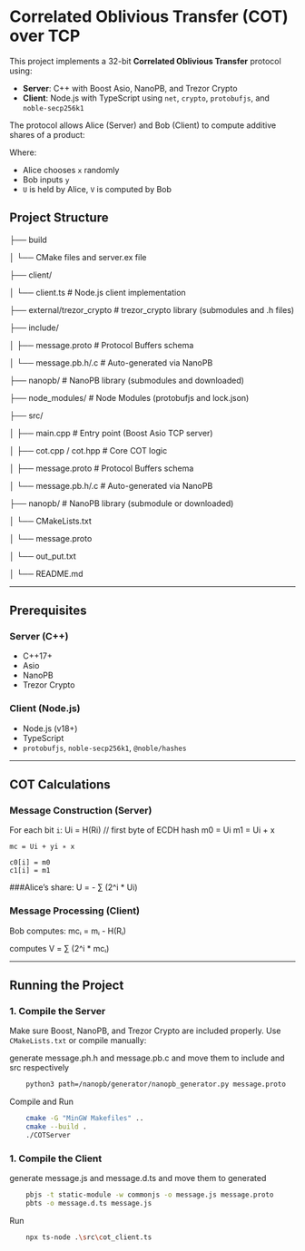 # Correlated Oblivious Transfer (COT) over TCP

This project implements a 32-bit **Correlated Oblivious Transfer** protocol using:
- **Server**: C++ with Boost Asio, NanoPB, and Trezor Crypto
- **Client**: Node.js with TypeScript using `net`, `crypto`, `protobufjs`, and `noble-secp256k1`

The protocol allows Alice (Server) and Bob (Client) to compute additive shares of a product:


Where:
- Alice chooses `x` randomly
- Bob inputs `y`
- `U` is held by Alice, `V` is computed by Bob

## Project Structure


├── build

│ └── CMake files and server.ex file

├── client/

│ └── client.ts # Node.js client implementation

├── external/trezor_crypto # trezor_crypto library (submodules and .h files)

├── include/

│ ├── message.proto # Protocol Buffers schema

│ └── message.pb.h/.c # Auto-generated via NanoPB

├── nanopb/ # NanoPB library (submodules and downloaded)

├── node_modules/ # Node Modules (protobufjs and lock.json)

├── src/

│ ├── main.cpp # Entry point (Boost Asio TCP server)

│ ├── cot.cpp / cot.hpp # Core COT logic

│ ├── message.proto # Protocol Buffers schema

│ └── message.pb.h/.c # Auto-generated via NanoPB

├── nanopb/ # NanoPB library (submodule or downloaded)

│
└── CMakeLists.txt

│
└── message.proto

│
└── out_put.txt

│
└── README.md


---


## Prerequisites

### Server (C++)
- C++17+
- Asio
- NanoPB
- Trezor Crypto

### Client (Node.js)
- Node.js (v18+)
- TypeScript
- `protobufjs`, `noble-secp256k1`, `@noble/hashes`

---

## COT Calculations 

### Message Construction (Server)
For each bit `i`:
    Ui = H(Ri) // first byte of ECDH hash
    m0 = Ui
    m1 = Ui + x

    mc = Ui + yi ∗ x

    c0[i] = m0
    c1[i] = m1


###Alice’s share:
    U = - ∑ (2^i * Ui)

### Message Processing (Client)
Bob computes:
    mcᵢ = mᵢ - H(Rᵢ)

computes 
    V = ∑ (2^i * mcᵢ)

---

## Running the Project

### 1. Compile the Server

Make sure Boost, NanoPB, and Trezor Crypto are included properly. Use `CMakeLists.txt` or compile manually:

generate message.ph.h and message.pb.c and move them to include and src respectively 
```bash
    python3 path=/nanopb/generator/nanopb_generator.py message.proto
```

Compile and Run
```bash
    cmake -G "MinGW Makefiles" ..
    cmake --build .
    ./COTServer

```

### 1. Compile the Client

generate message.js and message.d.ts and move them to generated
```bash
    pbjs -t static-module -w commonjs -o message.js message.proto
    pbts -o message.d.ts message.js
```
Run
```bash
    npx ts-node .\src\cot_client.ts
```





